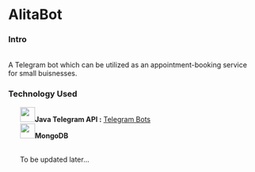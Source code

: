 # AlitaBot

<h3>Intro</h3>
<br/>
A Telegram bot which can be utilized as an appointment-booking service for small buisnesses.
<br/>

<h3>Technology Used</h3>
<ul style="list-style:none">
  <li><img src="http://robot.cfp.co.ir/files/0315.jpg"  width="30px" height="30px"><b>Java Telegram API :</b> <a href= "https://github.com/rubenlagus/TelegramBots">Telegram Bots</a> </li>
  <li><img src="https://clipartart.com/images/mongodb-logo-clipart-6.jpg" width="30px" height="30px"><b>MongoDB</b></li>
  <br/>
  <p>To be updated later...</p>
</ul>
